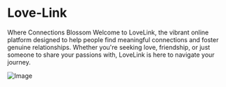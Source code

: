 # Love-Link
Where Connections Blossom  Welcome to LoveLink, the vibrant online platform designed to help people find meaningful connections and foster genuine relationships. Whether you're seeking love, friendship, or just someone to share your passions with, LoveLink is here to navigate your journey.

![Image](https://github.com/user-attachments/assets/9c06ceaf-482d-4168-8ade-57665917cfa1)
